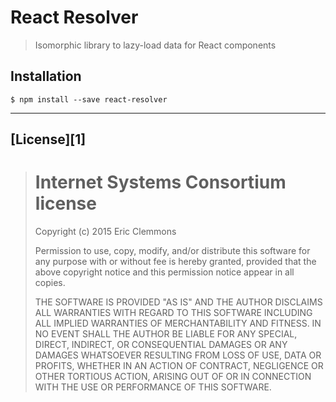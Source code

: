 # React Resolver

> Isomorphic library to lazy-load data for React components

## Installation

```shell
$ npm install --save react-resolver
```

- - -

## [License][1]

> Internet Systems Consortium license
> ===================================
>
> Copyright (c) 2015 Eric Clemmons
>
> Permission to use, copy, modify, and/or distribute this software for any purpose
> with or without fee is hereby granted, provided that the above copyright notice
> and this permission notice appear in all copies.
>
> THE SOFTWARE IS PROVIDED "AS IS" AND THE AUTHOR DISCLAIMS ALL WARRANTIES WITH
> REGARD TO THIS SOFTWARE INCLUDING ALL IMPLIED WARRANTIES OF MERCHANTABILITY AND
> FITNESS. IN NO EVENT SHALL THE AUTHOR BE LIABLE FOR ANY SPECIAL, DIRECT,
> INDIRECT, OR CONSEQUENTIAL DAMAGES OR ANY DAMAGES WHATSOEVER RESULTING FROM LOSS
> OF USE, DATA OR PROFITS, WHETHER IN AN ACTION OF CONTRACT, NEGLIGENCE OR OTHER
> TORTIOUS ACTION, ARISING OUT OF OR IN CONNECTION WITH THE USE OR PERFORMANCE OF
> THIS SOFTWARE.
